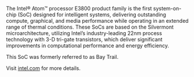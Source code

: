 The Intel® Atom™ processor E3800 product family is the first 
system-on-chip (SoC) designed for intelligent systems, delivering 
outstanding compute, graphical, and media performance while operating in 
an extended range of thermal conditions. These SoCs are based on the 
Silvermont microarchitecture, utilizing Intel’s industry-leading 22nm 
process technology with 3-D tri-gate transistors, which deliver 
significant improvements in computational performance and energy 
efficiency.

This SoC was formerly referred to as Bay Trail.

Visit [intel.com](http://www.intel.com/content/www/us/en/embedded/products/bay-trail/overview.html) for more details.

